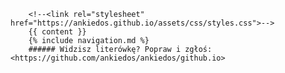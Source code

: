 ---
---
		<!--<link rel="stylesheet" href="https://ankiedos.github.io/assets/css/styles.css">-->
		{{ content }}
		{% include navigation.md %}
		###### Widzisz literówkę? Popraw i zgłoś: <https://github.com/ankiedos/ankiedos/github.io>
